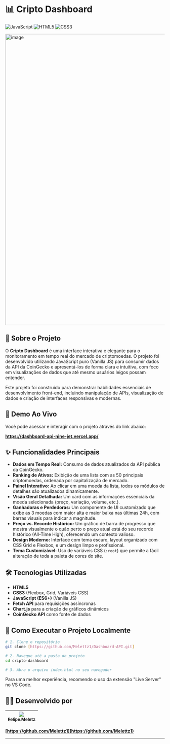 # 📊 Cripto Dashboard

![JavaScript](https://img.shields.io/badge/JavaScript-ES6-yellow?style=for-the-badge&logo=javascript)
![HTML5](https://img.shields.io/badge/HTML5-E34F26?style=for-the-badge&logo=html5&logoColor=white)
![CSS3](https://img.shields.io/badge/CSS3-1572B6?style=for-the-badge&logo=css3&logoColor=white)

<img width="1203" height="918" alt="image" src="https://github.com/user-attachments/assets/32439721-098e-4d7d-911f-32e036821b3a" />


## 📖 Sobre o Projeto

O **Cripto Dashboard** é uma interface interativa e elegante para o monitoramento em tempo real do mercado de criptomoedas. O projeto foi desenvolvido utilizando JavaScript puro (Vanilla JS) para consumir dados da API da CoinGecko e apresentá-los de forma clara e intuitiva, com foco em visualizações de dados que até mesmo usuários leigos possam entender.

Este projeto foi construído para demonstrar habilidades essenciais de desenvolvimento front-end, incluindo manipulação de APIs, visualização de dados e criação de interfaces responsivas e modernas.

## 🚀 Demo Ao Vivo

Você pode acessar e interagir com o projeto através do link abaixo:

**https://dashboard-api-nine-jet.vercel.app/**

## ✨ Funcionalidades Principais

* **Dados em Tempo Real:** Consumo de dados atualizados da API pública da CoinGecko.
* **Ranking de Ativos:** Exibição de uma lista com as 50 principais criptomoedas, ordenada por capitalização de mercado.
* **Painel Interativo:** Ao clicar em uma moeda da lista, todos os módulos de detalhes são atualizados dinamicamente.
* **Visão Geral Detalhada:** Um card com as informações essenciais da moeda selecionada (preço, variação, volume, etc.).
* **Ganhadoras e Perdedoras:** Um componente de UI customizado que exibe as 3 moedas com maior alta e maior baixa nas últimas 24h, com barras visuais para indicar a magnitude.
* **Preço vs. Recorde Histórico:** Um gráfico de barra de progresso que mostra visualmente o quão perto o preço atual está do seu recorde histórico (All-Time High), oferecendo um contexto valioso.
* **Design Moderno:** Interface com tema escuro, layout organizado com CSS Grid e Flexbox, e um design limpo e profissional.
* **Tema Customizável:** Uso de variáveis CSS (`:root`) que permite a fácil alteração de toda a paleta de cores do site.

## 🛠️ Tecnologias Utilizadas

* **HTML5**
* **CSS3** (Flexbox, Grid, Variáveis CSS)
* **JavaScript (ES6+)** (Vanilla JS)
* **Fetch API** para requisições assíncronas
* **Chart.js** para a criação de gráficos dinâmicos
* **CoinGecko API** como fonte de dados

## 🏃 Como Executar o Projeto Localmente

```bash
# 1. Clone o repositório
git clone [https://github.com/Melettz1/Dashboard-API.git]

# 2. Navegue até a pasta do projeto
cd cripto-dashboard

# 3. Abra o arquivo index.html no seu navegador
```
Para uma melhor experiência, recomendo o uso da extensão "Live Server" no VS Code.

## 👨‍💻 Desenvolvido por

| [<img src="https://github.com/Melettz1.png?size=100"><br><sub>Felipe Meletz</sub>](https://github.com/Melettz1) |
| :---: |

**[https://github.com/Melettz1](https://github.com/Melettz1)**

---
